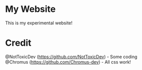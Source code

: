# My Website
This is my experimental website!
# Credit
@NotToxicDev (https://github.com/NotToxicDev) - Some coding    
@Chromus (https://github.com/Chromus-dev) - All css work!
